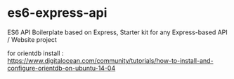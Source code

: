 # es6-express-api
ES6 API Boilerplate based on Express, Starter kit for any Express-based API / Website project

for orientdb install : https://www.digitalocean.com/community/tutorials/how-to-install-and-configure-orientdb-on-ubuntu-14-04